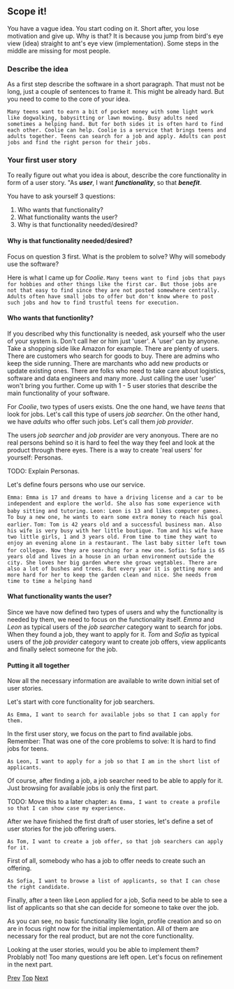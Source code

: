 ## Scope it!

You have a vague idea. You start coding on it. Short after, you lose motivation and give up. Why is that? It is because you jump from bird's eye view (idea) straight to ant's eye view (implementation). Some steps in the middle are missing for most people.

### Describe the idea

As a first step describe the software in a short paragraph. That must not be long, just a couple of sentences to frame it. This might be already hard. But you need to come to the core of your idea.

`Many teens want to earn a bit of pocket money with some light work like dogwalking, babysitting or lawn mowing. Busy adults need sometimes a helping hand. But for both sides it is often hard to find each other. Coolie can help.
Coolie is a service that brings teens and adults together. Teens can search for a job and apply. Adults can post jobs and find the right person for their jobs.`

### Your first user story

To really figure out what you idea is about, describe the core functionality in form of a user story. "As _**user**_, I want _**functionality**_, so that _**benefit**_.

You have to ask yourself 3 questions:
1. Who wants that functionality?
2. What functionality wants the user?
3. Why is that functionality needed/desired?

#### Why is that functionality needed/desired?

Focus on question 3 first. What is the problem to solve? Why will somebody use the software?

Here is what I came up for _Coolie_.
`Many teens want to find jobs that pays for hobbies and other things like the first car. But those jobs are not that easy to find since they are not posted somewhere centrally. Adults often have small jobs to offer but don't know where to post such jobs and how to find trustful teens for execution.`

#### Who wants that functionlity?

If you described why this functionality is needed, ask yourself who the user of your system is. Don't call her or him just 'user'. A 'user' can by anyone. Take a shopping side like Amazon for example. There are plenty of users. There are customers who search for goods to buy. There are admins who keep the side running. There are marchants who add new products or update existing ones. There are folks who need to take care about logistics, software and data engineers and many more. Just calling the user 'user' won't bring you further.
Come up with 1 - 5 user stories that describe the main functionality of your software.

For _Coolie_, two types of users exists. One the one hand, we have _teens_ that look for jobs. Let's call this type of users _job searcher_. On the other hand, we have _adults_ who offer such jobs. Let's call them _job provider_.

The users _job searcher_ and _job provider_ are very anonyous. There are no real persons behind so it is hard to feel the way they feel and look at the product through there eyes.
There is a way to create 'real users' for yourself: Personas.

TODO: Explain Personas.

Let's define fours persons who use our service.

`Emma: Emma is 17 and dreams to have a driving license and a car to be independent and explore the world. She also has some experience with baby sitting and tutoring.`
`Leon: Leon is 13 and likes computer games. To buy a new one, he wants to earn some extra money to reach his goal earlier.`
`Tom: Tom is 42 years old and a successful business man. Also his wife is very busy with her little boutique. Tom and his wife have two little girls, 1 and 3 years old. From time to time they want to enjoy an evening alone in a restaurant. The last baby sitter left town for collegue. Now they are searching for a new one.`
`Sofia: Sofia is 65 years old and lives in a house in an urban environment outside the city. She loves her big garden where she grows vegtables. There are also a lot of bushes and trees. But every year it is getting more and more hard for her to keep the garden clean and nice. She needs from time to time a helping hand`

#### What functionality wants the user?

Since we have now defined two types of users and why the functionality is needed by them, we need to focus on the functionality itself.
_Emma_ and _Leon_ as typical users of the _job searcher_ category want to search for jobs. When they found a job, they want to apply for it.
_Tom_ and _Sofia_ as typical users of the _job provider_ category want to create job offers, view applicants and finally select someone for the job.

#### Putting it all together

Now all the necessary information are available to write down initial set of user stories.

Let's start with core functionality for job searchers.

`As Emma, I want to search for available jobs so that I can apply for them.`

In the first user story, we focus on the part to find available jobs. Remember: That was one of the core problems to solve: It is hard to find jobs for teens.

`As Leon, I want to apply for a job so that I am in the short list of applicants.`

Of course, after finding a job, a job searcher need to be able to apply for it. Just browsing for available jobs is only the first part.

TODO: Move this to a later chapter: `As Emma, I want to create a profile so that I can show case my experience.`

After we have finished the first draft of user stories, let's define a set of user stories for the job offering users.

`As Tom, I want to create a job offer, so that job searchers can apply for it.`

First of all, somebody who has a job to offer needs to create such an offering.

`As Sofia, I want to browse a list of applicants, so that I can chose the right candidate.`

Finally, after a teen like Leon applied for a job, Sofia need to be able to see a list of applicants so that she can decide for someone to take over the job.

As you can see, no basic functionality like login, profile creation and so on are in focus right now for the initial implementation. All of them are necessary for the real product, but are not the core functionality.

Looking at the user stories, would you be able to implement them? Problably not! Too many questions are left open. Let's focus on refinement in the next part.

[Prev](010_introduction.md) [Top](001_toc.md) [Next](200_refine_it.md)